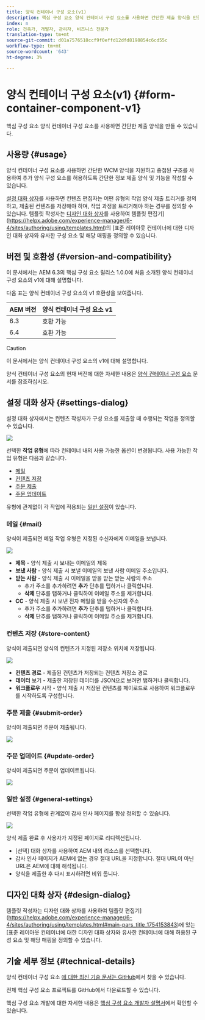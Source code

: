 ```yaml
---
title: 양식 컨테이너 구성 요소(v1)
description: 핵심 구성 요소 양식 컨테이너 구성 요소를 사용하면 간단한 제출 양식을 만들 수 있습니다.
index: n
role: 건축가, 개발자, 관리자, 비즈니스 전문가
translation-type: tm+mt
source-git-commit: d01a7576518ccf9f0effd12dfd8198854c6cd55c
workflow-type: tm+mt
source-wordcount: '643'
ht-degree: 3%

---
```



# 양식 컨테이너 구성 요소(v1) {#form-container-component-v1}

핵심 구성 요소 양식 컨테이너 구성 요소를 사용하면 간단한 제출 양식을 만들 수 있습니다.

## 사용량 {#usage}

양식 컨테이너 구성 요소를 사용하면 간단한 WCM 양식을 지원하고 중첩된 구조를 사용하여 추가 양식 구성 요소를 허용하도록 간단한 정보 제출 양식 및 기능을 작성할 수 있습니다.

[설정 대화 상자](#settings-dialog)를 사용하면 컨텐츠 편집자는 어떤 유형의 작업 양식 제출 트리거를 정의하고, 제출된 컨텐츠를 저장해야 하며, 작업 과정을 트리거해야 하는 경우를 정의할 수 있습니다. 템플릿 작성자는 [디자인 대화 상자](#design-dialog)를 사용하여 템플릿 편집기](https://helpx.adobe.com/experience-manager/6-4/sites/authoring/using/templates.html)의 [표준 레이아웃 컨테이너에 대한 디자인 대화 상자와 유사한 구성 요소 및 해당 매핑을 정의할 수 있습니다.

## 버전 및 호환성 {#version-and-compatibility}

이 문서에서는 AEM 6.3의 핵심 구성 요소 릴리스 1.0.0에 처음 소개된 양식 컨테이너 구성 요소의 v1에 대해 설명합니다.

다음 표는 양식 컨테이너 구성 요소의 v1 호환성을 보여줍니다.

| AEM 버전 | 양식 컨테이너 구성 요소 v1 |
|--- |--- |
| 6.3 | 호환 가능 |
| 6.4 | 호환 가능 |

>[!CAUTION]
>
>이 문서에서는 양식 컨테이너 구성 요소의 v1에 대해 설명합니다.
>
>양식 컨테이너 구성 요소의 현재 버전에 대한 자세한 내용은 [양식 컨테이너 구성 요소](/help/components/forms/form-container.md) 문서를 참조하십시오.

## 설정 대화 상자 {#settings-dialog}

설정 대화 상자에서는 컨텐츠 작성자가 구성 요소를 제출할 때 수행되는 작업을 정의할 수 있습니다.

![](/help/assets/chlimage_1.png)

선택한 **작업 유형**&#x200B;에 따라 컨테이너 내의 사용 가능한 옵션이 변경됩니다. 사용 가능한 작업 유형은 다음과 같습니다.

* [메일](#mail)
* [컨텐츠 저장](#store-content)
* [주문 제출](#submit-order)
* [주문 업데이트](#update-order)

유형에 관계없이 각 작업에 적용되는 [일반 설정](#general-settings)이 있습니다.

### 메일 {#mail}

양식이 제출되면 메일 작업 유형은 지정된 수신자에게 이메일을 보냅니다.

![](/help/assets/chlimage_1-1.png)

* **제목**  - 양식 제출 시 보내는 이메일의 제목
* **보낸 사람**  - 양식 제출 시 보낼 이메일의 보낸 사람 이메일 주소입니다.
* **받는 사람**  - 양식 제출 시 이메일을 받을 받는 받는 사람의 주소
   * 추가 주소를 추가하려면 **추가** 단추를 탭하거나 클릭합니다.
   * **삭제** 단추를 탭하거나 클릭하여 이메일 주소를 제거합니다.
* **CC**  - 양식 제출 시 보낸 전자 메일을 받을 수신자의 주소
   * 추가 주소를 추가하려면 **추가** 단추를 탭하거나 클릭합니다.
   * **삭제** 단추를 탭하거나 클릭하여 이메일 주소를 제거합니다.

### 컨텐츠 저장 {#store-content}

양식이 제출되면 양식의 컨텐츠가 지정된 저장소 위치에 저장됩니다.

![](/help/assets/chlimage_1-2.png)

* **컨텐츠 경로**  - 제출된 컨텐츠가 저장되는 컨텐츠 저장소 경로
* **데이터**  보기 - 제출한 저장된 데이터를 JSON으로 보려면 탭하거나 클릭합니다.
* **워크플로우**  시작 - 양식 제출 시 저장된 컨텐츠를 페이로드로 사용하여 워크플로우를 시작하도록 구성합니다.

### 주문 제출 {#submit-order}

양식이 제출되면 주문이 제출됩니다.

![](/help/assets/chlimage_1-3.png)

### 주문 업데이트 {#update-order}

양식이 제출되면 주문이 업데이트됩니다.

![](/help/assets/chlimage_1-4.png)

### 일반 설정 {#general-settings}

선택한 작업 유형에 관계없이 감사 인사 페이지를 항상 정의할 수 있습니다.

![](/help/assets/chlimage_1-5.png)

양식 제출 완료 후 사용자가 지정된 페이지로 리디렉션됩니다.

* [선택] 대화 상자를 사용하여 AEM 내의 리소스를 선택합니다.
* 감사 인사 페이지가 AEM에 없는 경우 절대 URL을 지정합니다. 절대 URL이 아닌 URL은 AEM에 대해 해석됩니다.
* 양식을 제출한 후 다시 표시하려면 비워 둡니다.

## 디자인 대화 상자 {#design-dialog}

템플릿 작성자는 디자인 대화 상자를 사용하여 템플릿 편집기](https://helpx.adobe.com/experience-manager/6-4/sites/authoring/using/templates.html#main-pars_title_1754153843)에 있는 [표준 레이아웃 컨테이너에 대한 디자인 대화 상자와 유사한 컨테이너에 대해 허용된 구성 요소 및 해당 매핑을 정의할 수 있습니다.

## 기술 세부 정보 {#technical-details}

양식 컨테이너 구성 요소 [에 대한 최신 기술 문서는 GitHub](https://github.com/adobe/aem-core-wcm-components/tree/master/content/src/content/jcr_root/apps/core/wcm/components/form/container/v1/container)에서 찾을 수 있습니다.

전체 핵심 구성 요소 프로젝트를 GitHub에서 다운로드할 수 있습니다.

핵심 구성 요소 개발에 대한 자세한 내용은 [핵심 구성 요소 개발자 설명서](/help/developing/overview.md)에서 확인할 수 있습니다.
